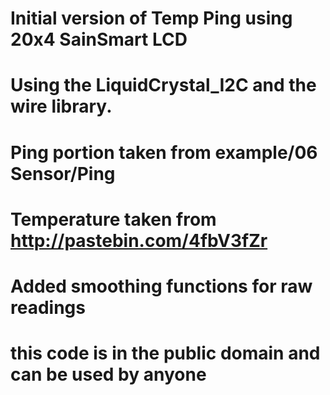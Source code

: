 # Initial version of Temp Ping using 20x4 SainSmart LCD
# Using the LiquidCrystal_I2C and the wire library.
# Ping portion taken from example/06 Sensor/Ping
# Temperature taken from http://pastebin.com/4fbV3fZr
# Added smoothing functions for raw readings
# this code is in the public domain and can be used by anyone
